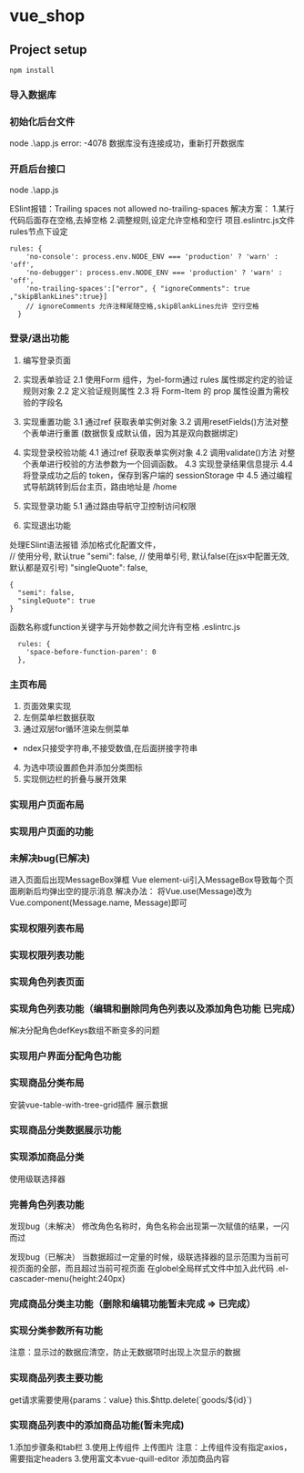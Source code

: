# vue_shop

## Project setup
```
npm install
```

### 导入数据库
### 初始化后台文件
node .\app.js
error: -4078 数据库没有连接成功，重新打开数据库
### 开启后台接口 
node .\app.js

ESlint报错：Trailing spaces not allowed no-trailing-spaces
解决方案：
1.某行代码后面存在空格,去掉空格
2.调整规则,设定允许空格和空行
项目.eslintrc.js文件 rules节点下设定
```
rules: {
    'no-console': process.env.NODE_ENV === 'production' ? 'warn' : 'off',
    'no-debugger': process.env.NODE_ENV === 'production' ? 'warn' : 'off',
    'no-trailing-spaces':["error", { "ignoreComments": true ,"skipBlankLines":true}]
    // ignoreComments 允许注释尾随空格,skipBlankLines允许 空行空格
  }
```


### 登录/退出功能
1. 编写登录页面

2. 实现表单验证
2.1 使用Form 组件，为el-form通过 rules 属性绑定约定的验证规则对象
2.2 定义验证规则属性
2.3 将 Form-Item 的 prop 属性设置为需校验的字段名

3. 实现重置功能
3.1 通过ref 获取表单实例对象
3.2 调用resetFields()方法对整个表单进行重置 (数据恢复成默认值，因为其是双向数据绑定)

4. 实现登录校验功能
4.1 通过ref 获取表单实例对象
4.2 调用validate()方法	对整个表单进行校验的方法参数为一个回调函数。
4.3 实现登录结果信息提示
4.4 将登录成功之后的 token，保存到客户端的 sessionStorage 中
4.5 通过编程式导航跳转到后台主页，路由地址是 /home

5. 实现登录功能
5.1 通过路由导航守卫控制访问权限

6. 实现退出功能

处理ESlint语法报错
添加格式化配置文件，   
 // 使用分号, 默认true
    "semi": false,
 // 使用单引号, 默认false(在jsx中配置无效, 默认都是双引号)
    "singleQuote": false,
    
```
{
  "semi": false,
  "singleQuote": true
}  
```

函数名称或function关键字与开始参数之间允许有空格
.eslintrc.js
```
  rules: {
    'space-before-function-paren': 0
  },
```


### 主页布局
1. 页面效果实现
2. 左侧菜单栏数据获取
3. 通过双层for循环渲染左侧菜单
- ndex只接受字符串,不接受数值,在后面拼接字符串
4. 为选中项设置颜色并添加分类图标
5. 实现侧边栏的折叠与展开效果

### 实现用户页面布局

### 实现用户页面的功能

### 未解决bug(已解决)

进入页面后出现MessageBox弹框
Vue element-ui引入MessageBox导致每个页面刷新后均弹出空的提示消息
解决办法：
将Vue.use(Message)改为Vue.component(Message.name, Message)即可

### 实现权限列表布局

### 实现权限列表功能

### 实现角色列表页面

### 实现角色列表功能（编辑和删除同角色列表以及添加角色功能 已完成）

解决分配角色defKeys数组不断变多的问题

### 实现用户界面分配角色功能

### 实现商品分类布局

安装vue-table-with-tree-grid插件 展示数据

### 实现商品分类数据展示功能

### 实现添加商品分类

使用级联选择器

### 完善角色列表功能

发现bug（未解决）
修改角色名称时，角色名称会出现第一次赋值的结果，一闪而过

发现bug（已解决）
当数据超过一定量的时候，级联选择器的显示范围为当前可视页面的全部，而且超过当前可视页面
在globel全局样式文件中加入此代码
.el-cascader-menu{height:240px}

### 完成商品分类主功能（删除和编辑功能暂未完成  => 已完成）

### 实现分类参数所有功能

注意：显示过的数据应清空，防止无数据项时出现上次显示的数据

### 实现商品列表主要功能

get请求需要使用{params：value}
this.$http.delete(`goods/${id}`)

### 实现商品列表中的添加商品功能(暂未完成)

1.添加步骤条和tab栏
3.使用上传组件 上传图片
注意：上传组件没有指定axios，需要指定headers
3.使用富文本vue-quill-editor 添加商品内容